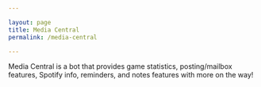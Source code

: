 ```yaml
---

layout: page
title: Media Central
permalink: /media-central

---
```


Media Central is a bot that provides game statistics, posting/mailbox features, Spotify info, reminders, and notes features with more on the way!

